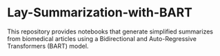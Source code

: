# Lay-Summarization-with-BART
This repository provides notebooks that generate simplified summarizes from biomedical articles using a Bidirectional and Auto-Regressive Transformers (BART) model.
